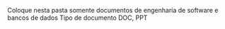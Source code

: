 Coloque nesta pasta somente documentos de engenharia de software e bancos de dados
Tipo de documento DOC, PPT
